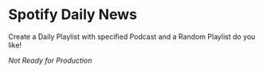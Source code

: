 # Spotify Daily News

Create a Daily Playlist with specified Podcast and a Random Playlist do you like!

*Not Ready for Production* 
